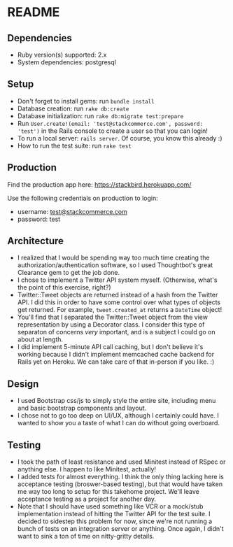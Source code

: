 # README

## Dependencies

* Ruby version(s) supported: 2.x
* System dependencies: postgresql

## Setup

* Don't forget to install gems: run `bundle install`
* Database creation: run `rake db:create`
* Database initialization: run `rake db:migrate test:prepare`
* Run `User.create!(email: 'test@stackcommerce.com', password: 'test')` in the Rails console to create a user so that you can login!
* To run a local server: `rails server`. Of course, you know this already :)
* How to run the test suite: run `rake test`

## Production

Find the production app here: https://stackbird.herokuapp.com/

Use the following credentials on production to login:

* username: test@stackcommerce.com
* password: test

## Architecture

* I realized that I would be spending way too much time creating the authorization/authentication software, so I used Thoughtbot's great Clearance gem to get the job done.
* I chose to implement a Twitter API system myself. (Otherwise, what's the point of this exercise, right?)
* Twitter::Tweet objects are returned instead of a hash from the Twitter API. I did this in order to have some control over what types of objects get returned. For example, `tweet.created_at` returns a `DateTime` object!
* You'll find that I separated the Twitter::Tweet object from the view representation by using a Decorator class. I consider this type of separaton of concerns *very* important, and is a subject I could go on about at length.
* I did implement 5-minute API call caching, but I don't believe it's working because I didn't implement memcached cache backend for Rails yet on Heroku. We can take care of that in-person if you like. :)

## Design

* I used Bootstrap css/js to simply style the entire site, including menu and basic bootstrap components and layout.
* I chose not to go too deep on UI/UX, although I certainly could have. I wanted to show you a taste of what I can do without going overboard.

## Testing

* I took the path of least resistance and used Minitest instead of RSpec or anything else. I happen to like Minitest, actually!
* I added tests for almost everything. I think the only thing lacking here is acceptance testing (broswer-based testing), but that would have taken me way too long to setup for this takehome project. We'll leave acceptance testing as a project for another day.
* Note that I should have used something like VCR or a mock/stub implementation instead of hitting the Twitter API for the test suite. I decided to sidestep this problem for now, since we're not running a bunch of tests on an integration server or anything. Once again, I didn't want to sink a ton of time on nitty-gritty details.
